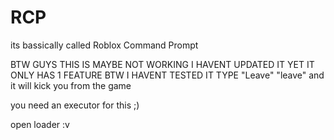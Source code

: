 # RCP
its bassically called Roblox Command Prompt


BTW GUYS THIS IS MAYBE NOT WORKING I HAVENT UPDATED IT YET IT ONLY HAS 1 FEATURE BTW I HAVENT TESTED IT TYPE "Leave" "leave" and it will kick you from the game

you need an executor for this ;)


open loader :v
